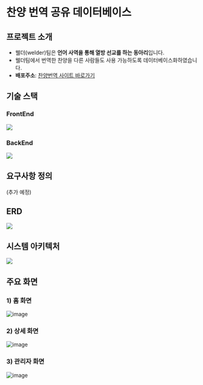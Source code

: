 # 찬양 번역 공유 데이터베이스

## 프로젝트 소개
- 웰더(welder)팀은 **언어 사역을 통해 열방 선교를 하는 동아리**입니다.
- 웰더팀에서 번역한 찬양을 다른 사람들도 사용 가능하도록 데이터베이스화하였습니다.
- **배포주소**: [찬양번역 사이트 바로가기](https://welder-theta.vercel.app)

## 기술 스택
### FrontEnd
<img src="https://img.shields.io/badge/NEXT.JS-black?style=for-the-badge&logo=Next.js&logoColor=white">

### BackEnd
<img src="https://img.shields.io/badge/Firebase-red?style=for-the-badge&logo=Firebase&logoColor=white">

## 요구사항 정의
(추가 예정)

## ERD
<img src="https://github.com/user-attachments/assets/e90e8810-559a-4c1b-a92e-b1d5079ee8f0">

## 시스템 아키텍처
<img src="https://github.com/user-attachments/assets/35a05e78-1def-43e7-bfd4-7c4e0a10085f">

## 주요 화면
### 1) 홈 화면
![image](https://github.com/user-attachments/assets/cb8c44fe-4987-442f-8fe0-7d81bf1547fe)
### 2) 상세 화면
![image](https://github.com/user-attachments/assets/59a36eaf-346e-40ff-8aec-58593949bfa2)
### 3) 관리자 화면
![image](https://github.com/user-attachments/assets/4d75ec22-8b06-4379-a544-7daf725419a6)

